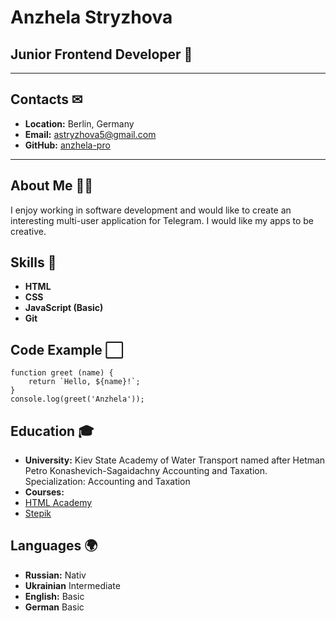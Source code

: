 # Anzhela Stryzhova



## Junior Frontend Developer &#128188;

---

## Contacts &#9993;
- **Location:** Berlin, Germany
- **Email:**  [astryzhova5@gmail.com](mailto:astryzhova5@gmail.com)
- **GitHub:** [anzhela-pro](https://github.com/anzhela-pro/)

---

## About Me &#129488;&#8205;&#128187;
I enjoy working in software development and would like to create an interesting multi-user application for Telegram.
I would like my apps to be creative.



## Skills &#128213;
- **HTML**
- **CSS**
- **JavaScript (Basic)**
- **Git**



## Code Example &#11036;
```
function greet (name) {
    return `Hello, ${name}!`;
}
console.log(greet('Anzhela'));
```


## Education &#127891;
- **University:** Kiev State Academy of Water Transport named after Hetman Petro Konashevich-Sagaidachny Accounting and Taxation. Specialization: Accounting and Taxation
- **Courses:**
- [HTML Academy](https://htmlacademy.ru)
- [Stepik](https://stepik.org/)



## Languages &#127757;
- **Russian:** Nativ
- **Ukrainian** Intermediate
- **English:** Basic
- **German** Basic



